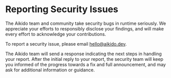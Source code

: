# Reporting Security Issues

The Aikido team and community take security bugs in runtime seriously. We appreciate your efforts to responsibly disclose your findings, and will make every effort to acknowledge your contributions.

To report a security issue, please email [hello@aikido.dev](mailto:hello@aikido.dev).

The Aikido team will send a response indicating the next steps in handling your report. After the initial reply to your report, the security team will keep you informed of the progress towards a fix and full announcement, and may ask for additional information or guidance.
